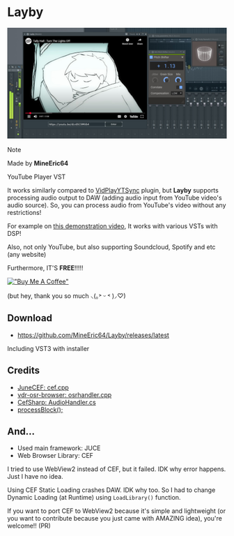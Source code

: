 # Layby
[![demon](https://github.com/MineEric64/Layby/blob/main/demon.jpg?raw=true)](https://youtu.be/JsedfYSJNWI)


 > [!NOTE]
 > Made by **MineEric64**
>
YouTube Player VST

It works similarly compared to [VidPlayYTSync](https://youtu.be/NEcKXDB0zig) plugin, but **Layby** supports processing audio output to DAW (adding audio input from YouTube video's audio source). So, you can process audio from YouTube's video without any restrictions!

For example on [this demonstration video](https://youtu.be/JsedfYSJNWI), It works with various VSTs with DSP!

Also, not only YouTube, but also supporting Soundcloud, Spotify and etc (any website)

Furthermore, IT'S **FREE**!!!!!

[!["Buy Me A Coffee"](https://www.buymeacoffee.com/assets/img/custom_images/orange_img.png)](https://www.buymeacoffee.com/mineeric64)

(but hey, thank you so much ⸜(｡˃ ᵕ ˂ )⸝♡)

## Download
- https://github.com/MineEric64/Layby/releases/latest

Including VST3 with installer

## Credits
- [JuneCEF: cef.cpp](https://github.com/abhijitnandy2011/JuceCEF/blob/master/glcef/Source/cef.cpp)
- [vdr-osr-browser: osrhandler.cpp](https://github.com/Zabrimus/vdr-osr-browser/blob/encoding/osrhandler.cpp)
- [CefSharp: AudioHandler.cs](https://github.com/cefsharp/CefSharp/blob/cefsharp/85/CefSharp.Example/Handlers/AudioHandler.cs)
- [processBlock();](https://leestrument.tistory.com/entry/processBlock)

## And...
- Used main framework: JUCE
- Web Browser Library: CEF

I tried to use WebView2 instead of CEF, but it failed. IDK why error happens. Just I have no idea.

Using CEF Static Loading crashes DAW. IDK why too. So I had to change Dynamic Loading (at Runtime) using `LoadLibrary()` function.

If you want to port CEF to WebView2 because it's simple and lightweight (or you want to contribute because you just came with AMAZING idea), you're welcome!! (PR)
